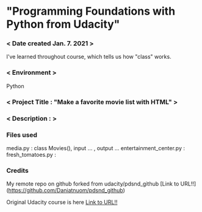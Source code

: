 <h1> "Programming Foundations with Python
 from Udacity" 

### < Date created Jan. 7. 2021 >
I've learned throughout course, which tells us how "class" works.

### < Environment > 
Python


### < Project Title : "Make a favorite movie list with HTML" >


### < Description :  >



### Files used
media.py : class Movies(), input ... , output ...
entertainment_center.py : 
fresh_tomatoes.py : 



### Credits

My remote repo on github forked from udacity/pdsnd_github [Link to URL!!] (https://github.com/Daniatnuom/pdsnd_github)

Original Udacity course is here [Link to URL!!](https://classroom.udacity.com/courses/ud036) 
